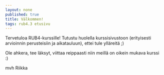 ```yaml
---
layout: none
published: true
title: Välkommen!
tags: rub4.3 etusivu
---
```

Tervetuloa RUB4-kurssille! Tutustu huolella kurssisivustoon (erityisesti arvioinnin perusteisiin ja aikatauluun), ettei tule ylläreitä ;)

Ole ahkera, tee läksyt, viittaa reippaasti niin meillä on oikein mukava kurssi :)

mvh
Riikka
